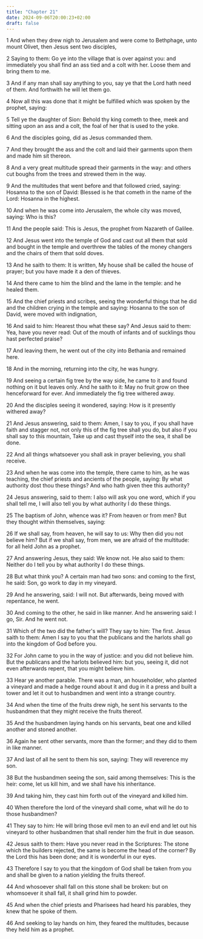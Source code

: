 ```yaml
---
title: "Chapter 21"
date: 2024-09-06T20:00:23+02:00
draft: false
---
```



1 And when they drew nigh to Jerusalem and were come to Bethphage, unto mount Olivet, then Jesus sent two disciples,

2 Saying to them: Go ye into the village that is over against you: and immediately you shall find an ass tied and a colt with her. Loose them and bring them to me.

3 And if any man shall say anything to you, say ye that the Lord hath need of them. And forthwith he will let them go.

4 Now all this was done that it might be fulfilled which was spoken by the prophet, saying:

5 Tell ye the daughter of Sion: Behold thy king cometh to thee, meek and sitting upon an ass and a colt, the foal of her that is used to the yoke.

6 And the disciples going, did as Jesus commanded them.

7 And they brought the ass and the colt and laid their garments upon them and made him sit thereon.

8 And a very great multitude spread their garments in the way: and others cut boughs from the trees and strewed them in the way.

9 And the multitudes that went before and that followed cried, saying: Hosanna to the son of David: Blessed is he that cometh in the name of the Lord: Hosanna in the highest.

10 And when he was come into Jerusalem, the whole city was moved, saying: Who is this?

11 And the people said: This is Jesus, the prophet from Nazareth of Galilee.

12 And Jesus went into the temple of God and cast out all them that sold and bought in the temple and overthrew the tables of the money changers and the chairs of them that sold doves.

13 And he saith to them: It is written, My house shall be called the house of prayer; but you have made it a den of thieves.

14 And there came to him the blind and the lame in the temple: and he healed them.

15 And the chief priests and scribes, seeing the wonderful things that he did and the children crying in the temple and saying: Hosanna to the son of David, were moved with indignation,

16 And said to him: Hearest thou what these say? And Jesus said to them: Yea, have you never read: Out of the mouth of infants and of sucklings thou hast perfected praise?

17 And leaving them, he went out of the city into Bethania and remained here.

18 And in the morning, returning into the city, he was hungry.

19 And seeing a certain fig tree by the way side, he came to it and found nothing on it but leaves only. And he saith to it: May no fruit grow on thee henceforward for ever. And immediately the fig tree withered away.

20 And the disciples seeing it wondered, saying: How is it presently withered away?

21 And Jesus answering, said to them: Amen, I say to you, if you shall have faith and stagger not, not only this of the fig tree shall you do, but also if you shall say to this mountain, Take up and cast thyself into the sea, it shall be done.

22 And all things whatsoever you shall ask in prayer believing, you shall receive.

23 And when he was come into the temple, there came to him, as he was teaching, the chief priests and ancients of the people, saying: By what authority dost thou these things? And who hath given thee this authority?

24 Jesus answering, said to them: I also will ask you one word, which if you shall tell me, I will also tell you by what authority I do these things.

25 The baptism of John, whence was it? From heaven or from men? But they thought within themselves, saying:

26 If we shall say, from heaven, he will say to us: Why then did you not believe him? But if we shall say, from men, we are afraid of the multitude: for all held John as a prophet.

27 And answering Jesus, they said: We know not. He also said to them: Neither do I tell you by what authority I do these things.

28 But what think you? A certain man had two sons: and coming to the first, he said: Son, go work to day in my vineyard.

29 And he answering, said: I will not. But afterwards, being moved with repentance, he went.

30 And coming to the other, he said in like manner. And he answering said: I go, Sir. And he went not.

31 Which of the two did the father's will? They say to him: The first. Jesus saith to them: Amen I say to you that the publicans and the harlots shall go into the kingdom of God before you.

32 For John came to you in the way of justice: and you did not believe him. But the publicans and the harlots believed him: but you, seeing it, did not even afterwards repent, that you might believe him.

33 Hear ye another parable. There was a man, an householder, who planted a vineyard and made a hedge round about it and dug in it a press and built a tower and let it out to husbandmen and went into a strange country.

34 And when the time of the fruits drew nigh, he sent his servants to the husbandmen that they might receive the fruits thereof.

35 And the husbandmen laying hands on his servants, beat one and killed another and stoned another.

36 Again he sent other servants, more than the former; and they did to them in like manner.

37 And last of all he sent to them his son, saying: They will reverence my son.

38 But the husbandmen seeing the son, said among themselves: This is the heir: come, let us kill him, and we shall have his inheritance.

39 And taking him, they cast him forth out of the vineyard and killed him.

40 When therefore the lord of the vineyard shall come, what will he do to those husbandmen?

41 They say to him: He will bring those evil men to an evil end and let out his vineyard to other husbandmen that shall render him the fruit in due season.

42 Jesus saith to them: Have you never read in the Scriptures: The stone which the builders rejected, the same is become the head of the corner? By the Lord this has been done; and it is wonderful in our eyes.

43 Therefore I say to you that the kingdom of God shall be taken from you and shall be given to a nation yielding the fruits thereof.

44 And whosoever shall fall on this stone shall be broken: but on whomsoever it shall fall, it shall grind him to powder.

45 And when the chief priests and Pharisees had heard his parables, they knew that he spoke of them.

46 And seeking to lay hands on him, they feared the multitudes, because they held him as a prophet.

